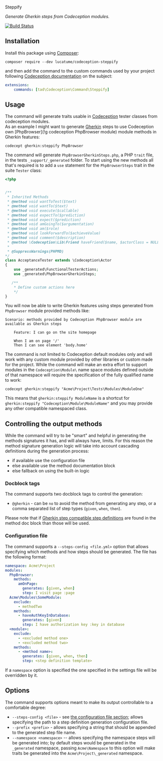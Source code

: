 Steppify

*Generate Gherkin steps from Codeception modules.*

[![Build Status](https://travis-ci.org/lucatume/codeception-steppify.svg?branch=master)](https://travis-ci.org/lucatume/codeception-steppify)

## Installation
Install this package using [Composer](https://getcomposer.org/):

```shell
composer require --dev lucatume/codeception-steppify
```

and then add the command to the custom commands used by your project following [Codeception documentation](http://codeception.com/docs/08-Customization#Custom-Commands) on the subject:

```yaml
extensions:
    commands: [tad\Codeception\Command\Steppify]
```

## Usage
The command will generate traits usable in [Codeception](http://codeception.com/ "Codeception - BDD-style PHP testing.") tester classes from codeception modules.  
As an example I might want to generate [Gherkin](!g) steps to use Codeception own [PhpBrowser](!g codeception PhpBrowser module) module methods in Gherkin features:

```
codecept gherkin:steppify PhpBrowser
```

The command will generate `PhpBrowserGherkinSteps.php`, a PHP `trait` file, in the tests `_support/_generated` folder.
To start using the new methods all that's required is to add a `use` statement for the `PhpBrowserSteps` trait in the suite `Tester` class:

```php
<?php


/**
 * Inherited Methods
 * @method void wantToTest($text)
 * @method void wantTo($text)
 * @method void execute($callable)
 * @method void expectTo($prediction)
 * @method void expect($prediction)
 * @method void amGoingTo($argumentation)
 * @method void am($role)
 * @method void lookForwardTo($achieveValue)
 * @method void comment($description)
 * @method \Codeception\Lib\Friend haveFriend($name, $actorClass = NULL)
 *
 * @SuppressWarnings(PHPMD)
*/
class AcceptanceTester extends \Codeception\Actor
{
    use _generated\FunctionalTesterActions;
    use _generated\PhpBrowserGherkinSteps;

   /**
    * Define custom actions here
    */
}

```

You will now be able to write Gherkin features using steps generated from `PhpBrowser` module provided methods like:

```gherkin
Scenario: methods provided by Codeception PhpBrowser module are available as Gherkin steps

    Feature: I can go on the site homepage

    When I am on page '/'
    Then I can see element 'body.home'
```

The command is not limited to Codeception default modules only and will work with any custom module provided by other libraries or custom made for the project.
While the command will make an extra effort to support modules in the `Codeception\Module\` name space modules defined outside of that namespace will require the specification of the fully qualified name to work:

```shell
codecept gherkin:steppify "Acme\Project\Tests\Modules\ModuleOne"
```

This means that ```gherkin:steppify ModuleName``` is a shortcut for ```gherkin:steppify "Codeception\Module\ModuleName"``` and you may provide any other compatible namespaced class.

## Controlling the output methods

While the command will try to be "smart" and helpful in generating the methods signatures it has, and will always have, limits.
For this reason the method signature generation logic will take into account cascading definitions during the generation process:

* if available use the configuration file
* else available use the method documentation block
* else fallback on using the built-in logic

### Docblock tags
The command supports two docblock tags to control the generation:

* `@gherkin` - can be `no` to avoid the method from generating any step, or a comma separated list of step types (`given`, `when`, `then`).

Please note that if [Gherkin step compatible step definitions](http://codeception.com/docs/07-BDD#Step-Definitions) are found in the method doc block than those will be used.

### Configuration file
The command supports a `--steps-config <file.yml>` option that allows specifying which methods and how steps should be generated.
The file has the following format:

```yaml
namespace: Acme\Project
modules:
  PhpBrowser:
    methods:
      amOnPage:
        generates: [given, when]
        step: I visit page :page
  Acme\Modules\SomeModule:
    exclude:
      - methodTwo
    methods:
      - haveAuthKeyInDatabase:
        generates: [given]
        step: I have authorization key :key in database
  <module>:
    exclude:
      - <excluded method one>
      - <excluded method two>
    methods:
      - <method name>:
        generates: [given, when, then]
        step: <step definition template>
```

If a `namespace` option is specified the one specified in the settings file will be overridden by it.

## Options
The command supports options meant to make its output controllable to a comfortable degree:

* `--steps-config <file>` - see [the configuration file section](#configuration-file); allows specifying the path to a step definition generation configuration file.
* `--prefix <prefix>` - allows specifying a string that should be appended to the generated step file name.
* `--namespace <namespace>` -- allows specifying the namespace steps will be generated into; by default steps would be generated in the `_generated` namespace, passing `Acme\Namespace` to this option will make traits be generated into the `Acme\Project\_generated` namespace.

